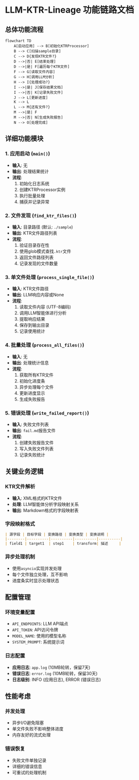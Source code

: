 # LLM-KTR-Lineage 功能链路文档

## 总体功能流程

```mermaid
flowchart TD
    A[启动应用] --> B[初始化KTRProcessor]
    B --> C[扫描sample目录]
    C --> D{发现KTR文件?}
    D -->|否| E[结束处理]
    D -->|是| F[遍历每个KTR文件]
    F --> G[读取文件内容]
    G --> H[调用LLM分析]
    H --> I{处理成功?}
    I -->|是| J[保存结果文档]
    I -->|否| K[记录失败文件]
    J --> L[更新进度]
    K --> L
    L --> M{还有文件?}
    M -->|是| F
    M -->|否| N[生成失败报告]
    N --> O[处理完成]
```

## 详细功能模块

### 1. 应用启动 (`main()`)
- **输入**: 无
- **输出**: 处理结果统计
- **流程**:
  1. 初始化日志系统
  2. 创建KTRProcessor实例
  3. 执行批量处理
  4. 捕获并记录异常

### 2. 文件发现 (`find_ktr_files()`)
- **输入**: 目录路径 (默认: `./sample`)
- **输出**: KTR文件路径列表
- **流程**:
  1. 验证目录存在性
  2. 使用glob模式查找`.ktr`文件
  3. 返回文件路径列表
  4. 记录发现的文件数量

### 3. 单文件处理 (`process_single_file()`)
- **输入**: KTR文件路径
- **输出**: LLM响应内容或None
- **流程**:
  1. 读取文件内容 (UTF-8编码)
  2. 调用LLM智能体进行分析
  3. 提取响应结果
  4. 保存到输出目录
  5. 记录使用统计

### 4. 批量处理 (`process_all_files()`)
- **输入**: 无
- **输出**: 处理统计信息
- **流程**:
  1. 获取所有KTR文件
  2. 初始化进度条
  3. 异步处理每个文件
  4. 更新进度显示
  5. 生成失败报告

### 5. 错误处理 (`write_failed_report()`)
- **输入**: 失败文件列表
- **输出**: `fail.md`报告文件
- **流程**:
  1. 创建失败报告文件
  2. 写入失败文件列表
  3. 记录失败统计

## 关键业务逻辑

### KTR文件解析
- **输入**: XML格式的KTR文件
- **处理**: LLM智能体分析字段映射关系
- **输出**: Markdown格式的字段映射表

### 字段映射格式
```markdown
| 源字段 | 目标字段 | 变换路径 | 变换类型 | 变换说明 |
|--------|----------|----------|----------|----------|
| field1 | target1  | step1    | transform| 描述     |
```

### 异步处理机制
- 使用`asyncio`实现并发处理
- 每个文件独立处理，互不影响
- 进度条实时显示处理状态

## 配置管理

### 环境变量配置
- `API_ENDPOINTS`: LLM API端点
- `API_TOKEN`: API访问令牌
- `MODEL_NAME`: 使用的模型名称
- `SYSTEM_PROMPT`: 系统提示词

### 日志配置
- **应用日志**: `app.log` (10MB轮转，保留7天)
- **错误日志**: `error.log` (10MB轮转，保留30天)
- **日志级别**: INFO (应用日志), ERROR (错误日志)

## 性能考虑

### 并发处理
- 异步I/O避免阻塞
- 单文件失败不影响整体进度
- 内存友好的流式处理

### 错误恢复
- 失败文件单独记录
- 详细的错误信息
- 可重试的处理机制